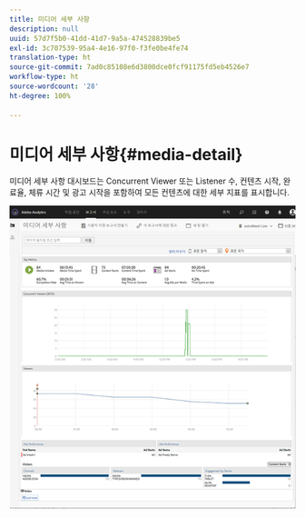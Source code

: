 ```yaml
---
title: 미디어 세부 사항
description: null
uuid: 57d7f5b0-41dd-41d7-9a5a-474528839be5
exl-id: 3c707539-95a4-4e16-97f0-f3fe0be4fe74
translation-type: ht
source-git-commit: 7ad0c85108e6d3800dce0fcf91175fd5eb4526e7
workflow-type: ht
source-wordcount: '28'
ht-degree: 100%

---
```


# 미디어 세부 사항{#media-detail}

미디어 세부 사항 대시보드는 Concurrent Viewer 또는 Listener 수, 컨텐츠 시작, 완료율, 체류 시간 및 광고 시작을 포함하여 모든 컨텐츠에 대한 세부 지표를 표시합니다.

![](assets/media_detail.png)
